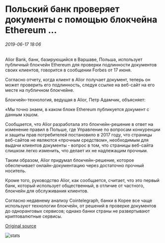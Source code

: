 # Польский банк проверяет документы с помощью блокчейна Ethereum ...

###### 2019-06-17 18:06

Alior Bank, банк, базирующийся в Варшаве, Польша, использует публичный блокчейн Ethereum для проверки подлинности документов своих клиентов, говорится в сообщении Forbes от 17 июня.

Согласно отчету, когда клиент в Alior получает документ, теперь он может проверить его подлинность, следуя ссылке на веб-сайт на его месте на публичном блокчейне.

Блокчейн-технология, ведущая в Alior, Петр Адамчик, объясняет:

«Мы точно знаем, в каком блоке Ethereum публикуется документ с данным хэшом.

Сообщается, что Alior разработала это блокчейн-решение в ответ на изменение правил в Польше, где Управление по вопросам конкуренции и защиты прав потребителей постановило в 2017 году, что страницы веб-сайтов не являются «прочным средством», необходимым для выдачи клиентов документы - вопрос в том, что страницы веб-сайта слишком легко изменить, что делает их не надлежащим прочным.

Таким образом, Alior придумал блокчейн-решение, которое обеспечивает онлайн-документацию через достаточно прочный носитель.

Кроме того, руководство Alior, как сообщается, считает, что это первый банк, который использует общественный, в отличие от частного, блокчейн для обслуживания клиентов.

Согласно недавнему анализу Cointelegraph, банки в Корее все чаще используют технологии блокчейн, от решений в проверке документов до одноранговых сервисов; однако банки страны не развертывают криптовалютные сервисы.

[Original source](https://cointelegraph.com/news/polish-bank-verifies-documents-with-ethereum-blockchain)

![stats](https://c.statcounter.com/11760860/0/a89fa40b/1/ "stats")